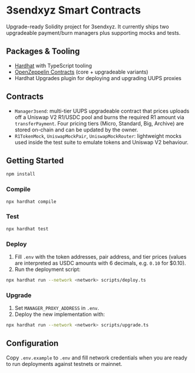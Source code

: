 # 3sendxyz Smart Contracts

Upgrade-ready Solidity project for 3sendxyz. It currently ships two upgradeable payment/burn managers plus supporting mocks and tests.

## Packages & Tooling

-   [Hardhat](https://hardhat.org) with TypeScript tooling
-   [OpenZeppelin Contracts](https://docs.openzeppelin.com/contracts) (core + upgradeable variants)
-   Hardhat Upgrades plugin for deploying and upgrading UUPS proxies

## Contracts

-   `Manager3send`: multi-tier UUPS upgradeable contract that prices uploads off a Uniswap V2 R1/USDC pool and burns the required R1 amount via `transferPayment`. Four pricing tiers (Micro, Standard, Big, Archive) are stored on-chain and can be updated by the owner.
-   `R1TokenMock`, `UniswapMockPair`, `UniswapMockRouter`: lightweight mocks used inside the test suite to emulate tokens and Uniswap V2 behaviour.

## Getting Started

```bash
npm install
```

### Compile

```bash
npx hardhat compile
```

### Test

```bash
npx hardhat test
```

### Deploy

1. Fill `.env` with the token addresses, pair address, and tier prices (values are interpreted as USDC amounts with 6 decimals, e.g. `0.10` for $0.10).
2. Run the deployment script:

```bash
npx hardhat run --network <network> scripts/deploy.ts
```

### Upgrade

1. Set `MANAGER_PROXY_ADDRESS` in `.env`.
2. Deploy the new implementation with:

```bash
npx hardhat run --network <network> scripts/upgrade.ts
```

## Configuration

Copy `.env.example` to `.env` and fill network credentials when you are ready to run deployments against testnets or mainnet.

